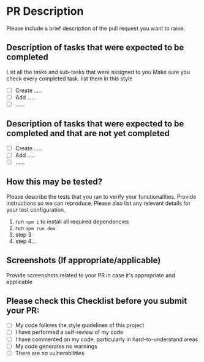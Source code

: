 # PR Description

Please include a brief description of the pull request you want to raise.

## Description of tasks that were expected to be completed

List all the tasks and sub-tasks that were assigned to you Make sure you check every completed task. list them in this style

- [ ] Create .....
- [ ] Add .....
- [ ] ......

## Description of tasks that were expected to be completed and that are not yet completed

- [ ] Create .....
- [ ] Add .....
- [ ] ......

## How this may be tested?

Please describe the tests that you ran to verify your functionalities. Provide instructions so we can reproduce. Please also list any relevant details for your test configuration.

1. run `npm i` to install all required dependencies
2. run `npm run dev`
3. step 3
4. step 4...

## Screenshots (If appropriate/applicable)

Provide screenshots related to your PR in case it's appropriate and applicable

## Please check this Checklist before you submit your PR:

- [ ] My code follows the style guidelines of this project
- [ ] I have performed a self-review of my code
- [ ] I have commented on my code, particularly in hard-to-understand areas
- [ ] My code generates no warnings
- [ ] There are no vulnerabilities
